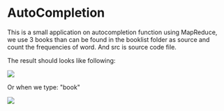 # AutoCompletion

This is a small application on autocompletion function using MapReduce, we use 3 books than can be found in the booklist folder as source and count the frequencies of word. And src is source code file.

The result should looks like following:

![](https://ww3.sinaimg.cn/large/006y8lVagw1fbf7kdmt0mj31kw0idaby.jpg)

Or when we type: "book"

![](https://ww2.sinaimg.cn/large/006y8lVagw1fbf7kjvfzcj31kw0ka40s.jpg)
